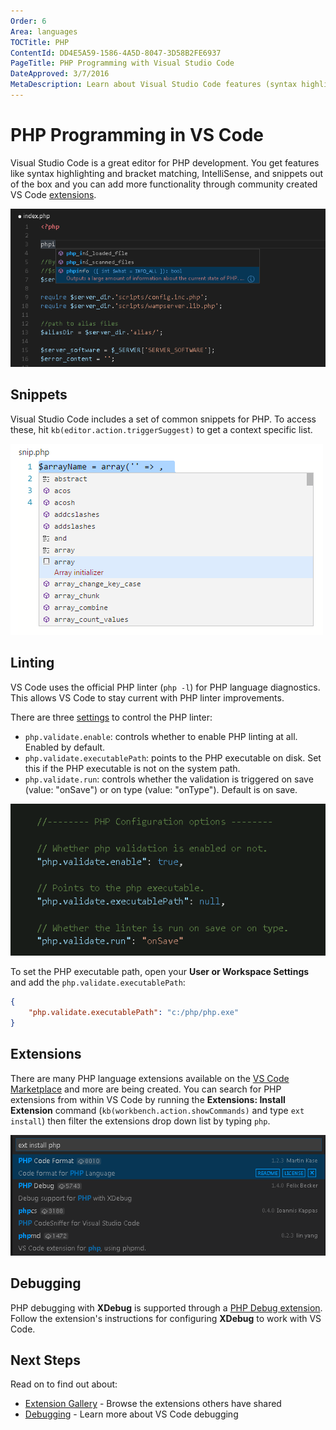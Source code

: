 ```yaml
---
Order: 6
Area: languages
TOCTitle: PHP
ContentId: DD4E5A59-1586-4A5D-8047-3D58B2FE6937
PageTitle: PHP Programming with Visual Studio Code
DateApproved: 3/7/2016
MetaDescription: Learn about Visual Studio Code features (syntax highlighting, snippets, linting) for PHP development.
---
```


# PHP Programming in VS Code

Visual Studio Code is a great editor for PHP development. You get features like syntax highlighting and bracket matching, IntelliSense, and snippets out of the box and you can add more functionality through community created VS Code [extensions](/docs/editor/extension-gallery.md).

![show PHP IntelliSense](images/php/php-intellisense.png)

## Snippets

Visual Studio Code includes a set of common snippets for PHP.  To access these, hit `kb(editor.action.triggerSuggest)` to get a context specific list.

![PHP Snippets](images/php/php-snippets.png)

## Linting

VS Code uses the official PHP linter (`php -l`) for PHP language diagnostics. This allows VS Code to stay current with PHP linter improvements.

There are three [settings](/docs/customization/userandworkspace.md) to control the PHP linter:

* `php.validate.enable`: controls whether to enable PHP linting at all. Enabled by default.
* `php.validate.executablePath`: points to the PHP executable on disk. Set this if the PHP executable is not on the system path.
* `php.validate.run`: controls whether the validation is triggered on save (value: "onSave") or on type (value: "onType"). Default is on save.

![show PHP settings](images/php/php-settings.png)

To set the PHP executable path, open your **User or Workspace Settings** and add the `php.validate.executablePath`:

```json
{
    "php.validate.executablePath": "c:/php/php.exe"
}
```

## Extensions

There are many PHP language extensions available on the [VS Code Marketplace](https://marketplace.visualstudio.com/VSCode) and more are being created.  You can search for PHP extensions from within VS Code by running the **Extensions: Install Extension** command (`kb(workbench.action.showCommands)` and type `ext install`) then filter the extensions drop down list by typing `php`.

![show PHP extensions](images/php/php-extensions.png)

## Debugging

PHP debugging with **XDebug** is supported through a [PHP Debug extension](https://marketplace.visualstudio.com/items?itemName=felixfbecker.php-debug).  Follow the extension's instructions for configuring **XDebug** to work with VS Code.

## Next Steps

Read on to find out about:

* [Extension Gallery](/docs/editor/extension-gallery.md) - Browse the extensions others have shared
* [Debugging](/docs/editor/debugging.md) - Learn more about VS Code debugging


